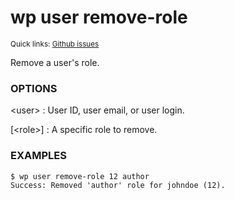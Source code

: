 # wp user remove-role

<small>Quick links: <a href="https://github.com/issues?q=is%3Aopen+label%3Acommand%3Auser-remove-role+sort%3Aupdated-desc+org%3Awp-cli">Github issues</a></small>

Remove a user's role.

### OPTIONS

&lt;user&gt;
: User ID, user email, or user login.

[&lt;role&gt;]
: A specific role to remove.

### EXAMPLES

    $ wp user remove-role 12 author
    Success: Removed 'author' role for johndoe (12).


